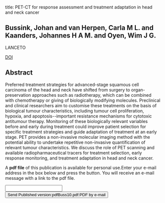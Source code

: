 title: PET-CT for response assessment and treatment adaptation in head and neck cancer

## Bussink, Johan and van Herpen, Carla M L. and Kaanders, Johannes H A M. and Oyen, Wim J G.
LANCETO

<a href="https://doi.org/10.1016/S1470-2045(09)70353-5">DOI</a>

## Abstract
Preferred treatment strategies for advanced-stage squamous cell carcinoma of the head and neck have shifted from surgery to organ-preservation approaches such as radiotherapy, which can be combined with chemotherapy or giving of biologically modifying molecules. Preclinical and clinical researchers aim to customise these treatments on the basis of biological tumour characteristics, including tumour cell proliferation, hypoxia, and apoptosis--important resistance mechanisms for cytotoxic antitumour therapy. Monitoring of these biologically relevant variables before and early during treatment could improve patient selection for specific treatment strategies and guide adaptation of treatment at an early stage. PET provides a non-invasive molecular imaging method with the potential ability to undertake repetitive non-invasive quantification of relevant tumour characteristics. We discuss the role of PET scanning and available radiopharmaceutical tracers for treatment selection, early response monitoring, and treatment adaptation in head and neck cancer.

A <b>pdf file</b> of this publication is available for personal use.Enter your e-mail address in the box below and press the button. You will receive an e-mail message with a link to the pdf file.
<form action="sender.php">  <input type="text" name="email">  <input type="submit" value="Send Published version:pdfBuss10.pdf:PDF by e-mail"></form>